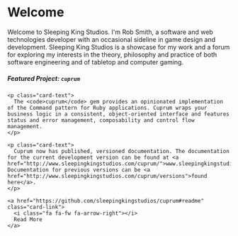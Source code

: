 ---
---

# Welcome

Welcome to Sleeping King Studios. I'm Rob Smith, a software and web technologies developer with an occasional sideline in game design and development. Sleeping King Studios is a showcase for my work and a forum for exploring my interests in the theory, philosophy and practice of both software engineering and of tabletop and computer gaming.

<div class="card">
  <div class="card-body">
    <h5 class="card-title">Featured Project: <code>cuprum</code></h5>

    <p class="card-text">
      The <code>cuprum</code> gem provides an opinionated implementation of the Command pattern for Ruby applications. Cuprum wraps your business logic in a consistent, object-oriented interface and features status and error management, composability and control flow management.
    </p>

    <p class="card-text">
      Cuprum now has published, versioned documentation. The documentation for the current development version can be found at <a href="http://www.sleepingkingstudios.com/cuprum/">www.sleepingkingstudios.com/cuprum</a>. Documentation for previous versions can be <a href="http://www.sleepingkingstudios.com/cuprum/versions">found here</a>.
    </p>

    <a href="https://github.com/sleepingkingstudios/cuprum#readme" class="card-link">
      <i class="fa fa-fw fa-arrow-right"></i>
      Read More
    </a>
  </div>
</div>
